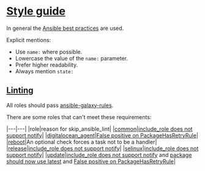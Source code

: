 # [Style guide](#style-guide)

In general the [Ansible best practices](http://docs.ansible.com/ansible/latest/user_guide/playbooks_best_practices.html) are used.

Explicit mentions:
- Use `name:` where possible.
- Lowercase the value of the `name:` parameter.
- Prefer higher readability.
- Always mention `state:`

## [Linting](#linting)

All roles should pass [ansible-galaxy-rules](https://github.com/ansible/galaxy-lint-rules).

There are some roles that can't meet these requirements:

|---|---|
|role|reason for skip_ansible_lint|
|[common](https://galaxy.ansible.com/buluma/common)|[include_role does not support notify](https://github.com/ansible/ansible/issues/26537)|
|[digitalocean_agent](https://galaxy.ansible.com/buluma/digitalocean_agent)|[False positive on PackageHasRetryRule](https://github.com/ansible/galaxy-lint-rules/blob/master/rules/PackageHasRetryRule.py)|
|[reboot](https://galaxy.ansible.com/buluma/reboot)|An optional check forces a task not to be a handler|
|[release](https://galaxy.ansible.com/buluma/release)|[include_role does not support notify](https://github.com/ansible/ansible/issues/26537)|
|[selinux](https://galaxy.ansible.com/buluma/selinux)|[include_role does not support notify](https://github.com/ansible/ansible/issues/26537)|
|[update](https://galaxy.ansible.com/buluma/update)|[include_role does not support notify](https://github.com/ansible/ansible/issues/26537) and [package should now use latest](https://github.com/ansible/galaxy-lint-rules/blob/master/rules/PackageIsNotLatestRule.py) and [False positive on PackageHasRetryRule](https://github.com/ansible/galaxy-lint-rules/blob/master/rules/PackageHasRetryRule.py)|
